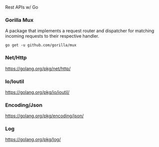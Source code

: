 Rest APIs w/ Go

### Gorilla Mux
A package that implements a request router and dispatcher for matching incoming requests to their respective handler.
```
go get -u github.com/gorilla/mux
```

### Net/Http
https://golang.org/pkg/net/http/

### Io/Ioutil
https://golang.org/pkg/io/ioutil/

### Encoding/Json
https://golang.org/pkg/encoding/json/

### Log
https://golang.org/pkg/log/